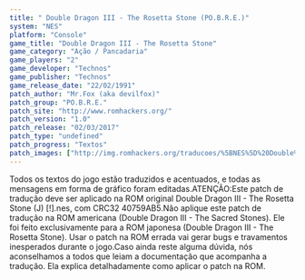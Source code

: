 ```yaml
---
title: " Double Dragon III - The Rosetta Stone (PO.B.R.E.)"
system: "NES"
platform: "Console"
game_title: "Double Dragon III - The Rosetta Stone"
game_category: "Ação / Pancadaria"
game_players: "2"
game_developer: "Technos"
game_publisher: "Technos"
game_release_date: "22/02/1991"
patch_author: "Mr.Fox (aka devilfox)"
patch_group: "PO.B.R.E."
patch_site: "http://www.romhackers.org/"
patch_version: "1.0"
patch_release: "02/03/2017"
patch_type: "undefined"
patch_progress: "Textos"
patch_images: ["http://img.romhackers.org/traducoes/%5BNES%5D%20Double%20Dragon%203j%20-%20POBRE%20-%201.png","http://img.romhackers.org/traducoes/%5BNES%5D%20Double%20Dragon%203j%20-%20POBRE%20-%202.png","http://img.romhackers.org/traducoes/%5BNES%5D%20Double%20Dragon%203j%20-%20POBRE%20-%203.png"]
---
```

Todos os textos do jogo estão traduzidos e acentuados, e todas as mensagens em forma de gráfico foram editadas.ATENÇÃO:Este patch de tradução deve ser aplicado na ROM original Double Dragon III - The Rosetta Stone (J) [!].nes, com CRC32 40759AB5.Não aplique este patch de tradução na ROM americana (Double Dragon III - The Sacred Stones). Ele foi feito exclusivamente para a ROM japonesa (Double Dragon III - The Rosetta Stone). Usar o patch na ROM errada vai gerar bugs e travamentos inesperados durante o jogo.Caso ainda reste alguma dúvida, nós aconselhamos a todos que leiam a documentação que acompanha a tradução. Ela explica detalhadamente como aplicar o patch na ROM.
